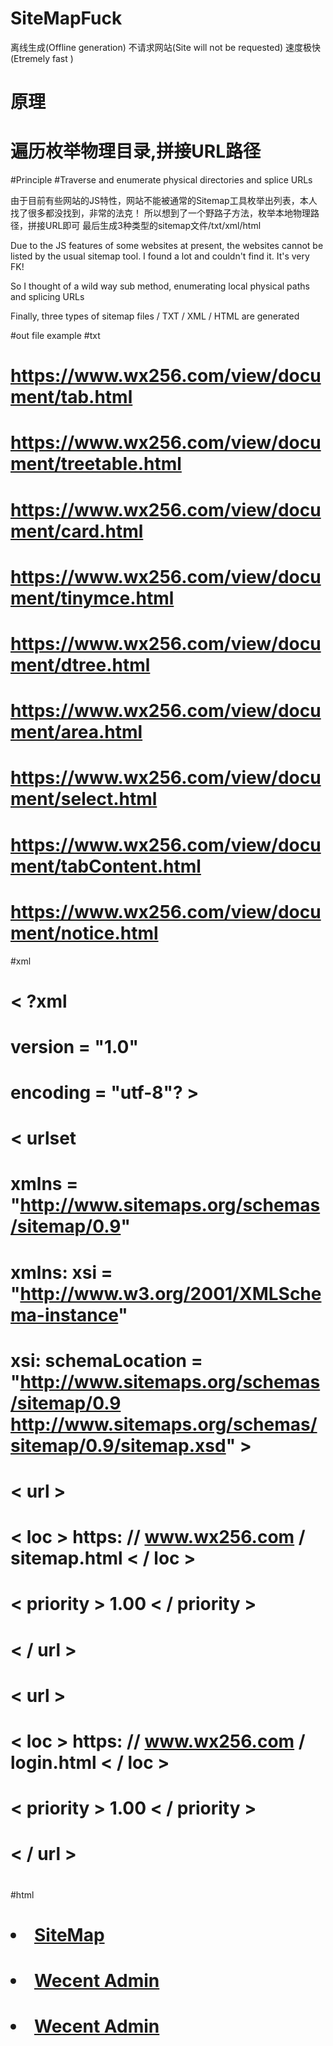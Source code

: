 # SiteMapFuck
离线生成(Offline generation) 不请求网站(Site will not be requested) 速度极快 (Etremely fast )

# 原理
# 遍历枚举物理目录,拼接URL路径
#Principle
#Traverse and enumerate physical directories and splice URLs

由于目前有些网站的JS特性，网站不能被通常的Sitemap工具枚举出列表，本人找了很多都没找到，非常的法克！
所以想到了一个野路子方法，枚举本地物理路径，拼接URL即可
最后生成3种类型的sitemap文件/txt/xml/html


Due to the JS features of some websites at present, the websites cannot be listed by the usual sitemap tool. I found a lot and couldn't find it. It's very FK!

So I thought of a wild way sub method, enumerating local physical paths and splicing URLs

Finally, three types of sitemap files / TXT / XML / HTML are generated




#out file example
#txt
# https://www.wx256.com/view/document/tab.html
# https://www.wx256.com/view/document/treetable.html
# https://www.wx256.com/view/document/card.html
# https://www.wx256.com/view/document/tinymce.html
# https://www.wx256.com/view/document/dtree.html
# https://www.wx256.com/view/document/area.html
# https://www.wx256.com/view/document/select.html
# https://www.wx256.com/view/document/tabContent.html
# https://www.wx256.com/view/document/notice.html


#xml
# < ?xml
# version = "1.0"
# encoding = "utf-8"? >
# < urlset
# xmlns = "http://www.sitemaps.org/schemas/sitemap/0.9"
# xmlns: xsi = "http://www.w3.org/2001/XMLSchema-instance"
# xsi: schemaLocation = "http://www.sitemaps.org/schemas/sitemap/0.9 http://www.sitemaps.org/schemas/sitemap/0.9/sitemap.xsd" >
# < url >
# < loc > https: // www.wx256.com / sitemap.html < / loc >
# < priority > 1.00 < / priority >
# < / url >
#
# < url >
# < loc > https: // www.wx256.com / login.html < / loc >
# < priority > 1.00 < / priority >
# < / url >
# </urlset>



#html
# <!DOCTYPE html>
# <html>
# <head>
#     <meta charset="utf-8">
#     <meta name="viewport" content="width=device-width, initial-scale=1">
#     <title>SiteMap</title>
# </head>
# <body>
# <ul>
# <li class="aurl"><a href="https://www.wx256.com/sitemap.html" data-lastfrom="SiteMap" title="SiteMap">SiteMap</a></li>
# <li class="aurl"><a href="https://www.wx256.com/login.html" data-lastfrom="Wecent Admin" title="Wecent Admin">Wecent Admin</a></li>
# <li class="aurl"><a href="https://www.wx256.com/index.html" data-lastfrom="Wecent Admin" title="Wecent Admin">Wecent Admin</a></li>
# </body>
# </html>
